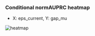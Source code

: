 ### Conditional normAUPRC heatmap

- X: eps_current, Y: gap_mu

![heatmap](/home/elicer/project_0814_2/results/20250814-090838/holdout/conditional_heatmap_eps_current_vs_gap_mu.png)
